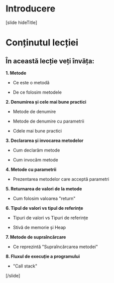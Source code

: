 # Introducere
[slide hideTitle]
# Conținutul lecției

## În această lecție veți învăța:

**1. Metode**

- Ce este o metodă

- De ce folosim metodele

**2. Denumirea și cele mai bune practici** 

- Metode de denumire

- Metode de denumire cu parametrii

- Cdele mai bune practici

**3. Declararea și invocarea metodelor**

- Cum declarăm metode

- Cum invocăm metode

**4. Metode cu parametrii**

- Prezentarea metodelor care acceptă parametri

**5. Returnarea de valori de la metode**

- Cum folosim valoarea "return"

**6. Tipul de valori vs tipul de referințe**

- Tipuri de valori vs Tipuri de referințe

- Stivă de memorie și Heap

**7. Metode de supraîncărcare**

- Ce reprezintă "Supraîncărcarea metodei"

**8. Fluxul de execuție a programului**

- "Call stack"

[/slide]